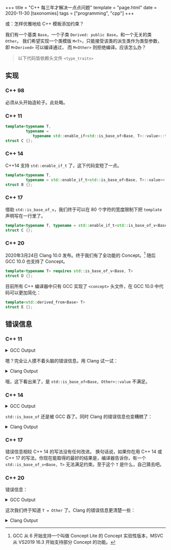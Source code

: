 +++
title = "C++ 每三年才解决一点点问题"
template = "page.html"
date = 2020-11-30
[taxonomies]
tags = ["programming", "cpp"]
+++

或：怎样优雅地给 C++ 模板添加约束？

<!-- more -->

我们有一个基类 `Base`，一个子类 `Derived: public Base`，和一个无关的类 `Other`。
我们希望实现一个类模版 `M<T>`，只能接受该类的派生类作为类型参数，即 `M<Derived>` 可以编译通过，
而 `M<Other>` 则拒绝编译。应该怎么办？

> 以下代码皆依赖头文件 `<type_traits>`

## 实现
### C++ 98

必须从头开始造轮子。此处略。

### C++ 11

```c++
template<typename T,
         typename =
            typename std::enable_if<std::is_base_of<Base, T>::value>::type>
struct C {};
```

### C++ 14

C++14 支持 `std::enable_if_t` 了，这下代码变短了一点。

```c++
template<typename T,
         typename = std::enable_if_t<std::is_base_of<Base, T>::value>>
struct B {};
```

### C++ 17

借助 `std::is_base_of_v`，我们终于可以在 80 个字符的宽度限制下把 `template` 声明写在一行里了。

```c++
template<typename T, typename = std::enable_if_t<std::is_base_of_v<Base, T>>>
struct C {};
```

### C++ 20

2020年3月24日 Clang 10.0 发布。终于我们有了全功能的 Concept。[^1] 随后 GCC 10.0 也支持了 Concept。

```c++
template<typename T> requires std::is_base_of_v<Base, T>
struct D {};
```

目前所有 C++ 编译器中只有 GCC 实现了 `<concept>` 头文件，在 GCC 10.0 中代码可以更加简化：

```c++
template<std::derived_from<Base> T>
struct E {};
```

## 错误信息

### C++ 11

<details>
<summary>GCC Output</summary>

```console
❯ g++ -c a.cpp -std=c++2a
a.cpp: 在函数‘int main()’中:
a.cpp:36:12: 错误：no type named ‘type’ in ‘struct std::enable_if<false, void>’
   36 |     A<Other> d1;
      |            ^
a.cpp:36:12: 错误：模板第 2 个参数无效
```

</details>

嗯？完全让人摸不着头脑的错误信息。用 Clang 试一试：

<details>
<summary>Clang Output</summary>

```console
❯ clang++ a.cpp -std=c++2a
a.cpp:11:57: error: failed requirement 'std::is_base_of<Base, Other>::value'; 'enable_if' cannot be used to disable this declaration
template<typename T, typename = typename std::enable_if<std::is_base_of<Base, T>::value>::type>
                                                        ^~~~~~~~~~~~~~~~~~~~~~~~~~~~~~~
a.cpp:36:5: note: in instantiation of default argument for 'A<Other>' required here
    A<Other> d1;
    ^~~~~~~~
1 error generated.
```

</details>

哦，这下看出来了，是 `std::is_base_of<Base, Other>::value` 不满足。

### C++ 14

<details>
<summary>GCC Output</summary>

```console
❯ g++ -c a.cpp -std=c++2a
In file included from a.cpp:1:
/usr/include/c++/10.2.0/type_traits: In substitution of ‘template<bool _Cond, class _Tp> using enable_if_t = typename std::enable_if::type [with bool _Cond = false; _Tp = void]’:
a.cpp:36:12:   required from here
/usr/include/c++/10.2.0/type_traits:2554:11: 错误：no type named ‘type’ in ‘struct std::enable_if<false, void>’
 2554 |     using enable_if_t = typename enable_if<_Cond, _Tp>::type;
      |           ^~~~~~~~~~~
a.cpp: 在函数‘int main()’中:
a.cpp:36:12: 错误：模板第 2 个参数无效
   36 |     B<Other> d1;
      |            ^
```

</details>

`std::is_base_of` 还是被 GCC 吞了。同时 Clang 的错误信息也变糟糕了：

<details>
<summary>Clang Output</summary>

```console
❯ clang++ a.cpp -std=c++2a
In file included from a.cpp:1:
/bin/../lib64/gcc/x86_64-pc-linux-gnu/10.2.0/../../../../include/c++/10.2.0/type_traits:2554:44: error: no type named 'type' in 'std::enable_if<false, void>'; 'enable_if' cannot be used to disable this declaration
    using enable_if_t = typename enable_if<_Cond, _Tp>::type;
                                           ^~~~~
a.cpp:15:38: note: in instantiation of template type alias 'enable_if_t' requested here
template<typename T, typename = std::enable_if_t<std::is_base_of<Base, T>::value>>
                                     ^
a.cpp:36:5: note: in instantiation of default argument for 'B<Other>' required here
    B<Other> d1;
    ^~~~~~~~
1 error generated.
```

</details>

### C++ 17

错误信息相较 C++ 14 的写法没有任何改进。
换句话说，如果你在用 C++ 14 或 C++ 17 的写法，你现在能取得的最好的结果是，编译器告诉你，有一个
`std::is_base_of_v<Base, T>` 无法满足约束。至于这个 `T` 是什么，自己猜去吧。

### C++ 20

错误信息：

<details>
<summary>GCC Output</summary>

```console
❯ g++ -c a.cpp -std=c++2a
a.cpp: 在函数‘int main()’中:
a.cpp:36:12: 错误：template constraint failure for ‘template<class T>  requires  is_base_of_v<Base, T> struct D’
   36 |     D<Other> d1;
      |            ^
a.cpp:36:12: 附注：constraints not satisfied
a.cpp:24:8:   required by the constraints of ‘template<class T>  requires  is_base_of_v<Base, T> struct D’
a.cpp:23:36: 附注：the expression ‘is_base_of_v<Base, T> [with T = Other]’ evaluated to ‘false’
   23 | template<typename T> requires std::is_base_of_v<Base, T>
      |                               ~~~~~^~~~~~~~~~~~~~~~~~~~~
```

</details>

这次我们终于知道 `T = Other` 了。Clang 的错误信息更清楚一些：

<details>
<summary>Clang Output</summary>

```console
❯ clang++ a.cpp -std=c++2a
a.cpp:36:5: error: constraints not satisfied for class template 'D' [with T = Other]
    D<Other> d1;
    ^~~~~~~~
a.cpp:23:31: note: because 'std::is_base_of_v<Base, Other>' evaluated to false
template<typename T> requires std::is_base_of_v<Base, T>
                              ^
1 error generated.
```

</details>


[^1]: GCC 从 6 开始支持一个叫做 Concept Lite 的 Concept 实验性版本，MSVC 从 VS2019 16.3 开始支持部分 Concept 的功能。
